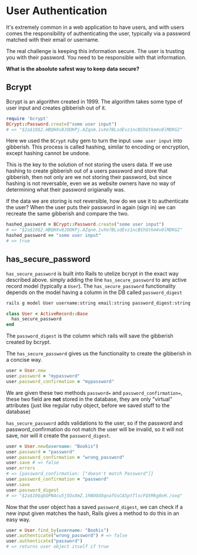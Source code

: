 # User Authentication

It's extremely common in a web application to have users, and with users comes
the responsibility of authenticating the user, typically via a password matched
with their email or username.

The real challenge is keeping this information secure. The user is trusting you
with their password. You need to be responsible with that information.

**What is the absolute safest way to keep data secure?**

Bcrypt
-------
Bcrypt is an algorithm created in 1999. The algorithm takes some type of user input
and creates gibberish out of it.

```ruby
require 'bcrypt'
BCrypt::Password.create("some user input")
# => "$2a$10$2.HBQHXv8JOOKPj.AZqnm.1vXe7BLsdEvz1ncBShGtkm4v8lMDKG2"
```

Here we used the `BCrypt` ruby gem to turn the input `some user input` into gibberish.
This process is called hashing, similar to encoding or encryption, except hashing cannot be undone.

This is the key to the solution of not storing the users data. If we use hashing
to create gibberish out of a users password and store that gibberish, then not only are we
not storing their password, but since hashing is not reversable, even we as website owners
have no way of determining what their password origianally was.

If the data we are storing is not reversible, how do we use it to authenticate the user?
When the user puts their password in again (sign in) we can recreate the same gibberish and compare the two.

```ruby
hashed_password = BCrypt::Password.create("some user input")
# => "$2a$10$2.HBQHXv8JOOKPj.AZqnm.1vXe7BLsdEvz1ncBShGtkm4v8lMDKG2"
hashed_password == "some user input"
# => true
```

has_secure_password
-------------------

`has_secure_password` is built into Rails to utelize bcrypt in the exact way described above.
simply adding the line `has_secure_password` to any active record model (typically a `User`).
The `has_secure_password` functionality depends on the model having a column in the DB called `password_digest`

```bash
rails g model User username:string email:string password_digest:string
```

```ruby
class User < ActiveRecord::Base
  has_secure_password
end
```

The `password_digest` is the column which rails will save the gibberish created by bcrypt.

The `has_secure_password` gives us the functionality to create the gibberish in a concise way.

```ruby
user = User.new
user.password = "mypassword"
user.password_confirmation = "mypassword"
```

We are given these two methods `password=` and `password_confirmation=`, these two field
are **not** stored in the database, they are only "virtual" attributes (just like regular ruby object, before we saved stuff to the database)

`has_secure_password` adds validations to the user, so if the password and password_confirmation do not match
the user will be invalid, so it will not save, nor will it create the `password_digest`.

```ruby
user = User.new(username: "Bookis")
user.password = "password"
user.password_confirmation = "wrong_password"
user.save # => false
user.errors
# => {password_confirmation: ["doesn't match Password"]}
user.password_confirmation = "password"
user.save
user.password_digest
# => "$2a$10$qbOPN4cu5j5OxXmZ.1hNOOdXqnafGsCA5ptTlscFQtMkg0xH./oxq"
```

Now that the user object has a saved `password_digest`, we can check if a new input
given matches the hash, Rails gives a method to do this in an easy way.

```ruby
user = User.find_by(username: "Bookis")
user.authenticate("wrong_password") # => false
user.authenticate("password")
# => returns user object itself if true
```
